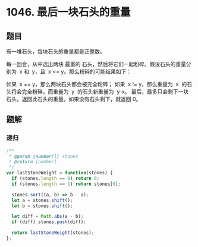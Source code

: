 # 1046. 最后一块石头的重量

## 题目

有一堆石头，每块石头的重量都是正整数。

每一回合，从中选出两块 最重的 石头，然后将它们一起粉碎。假设石头的重量分别为  x 和  y，且  x <= y。那么粉碎的可能结果如下：

如果  x == y，那么两块石头都会被完全粉碎；
如果  x != y，那么重量为  x  的石头将会完全粉碎，而重量为  y  的石头新重量为  y-x。
最后，最多只会剩下一块石头。返回此石头的重量。如果没有石头剩下，就返回 0。

## 题解

### 递归

```js
/**
 * @param {number[]} stones
 * @return {number}
 */
var lastStoneWeight = function(stones) {
  if (stones.length == 0) return 0;
  if (stones.length == 1) return stones[0];

  stones.sort((a, b) => b - a);
  let a = stones.shift();
  let b = stones.shift();

  let diff = Math.abs(a - b);
  if (diff) stones.push(diff);

  return lastStoneWeight(stones);
};
```
